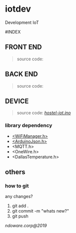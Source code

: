 # iotdev
Development IoT

#INDEX

## FRONT END
> source code: 


## BACK END
> source code: 


## DEVICE
> source code: *[hostel-iot.ino](hostel-iot.ino)*

### library dependency

* [<WiFiManager.h>](https://github.com/tzapu/WiFiManager)
* [<ArduinoJson.h>](https://github.com/bblanchon/ArduinoJson)
* <MQTT.h>
* <OneWire.h>
* <DallasTemperature.h>


## others

### how to git

any changes?

1. git add .
2. git commit -m "whats new?"
3. git push




*_ndoware.corp@2019_* 